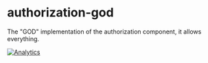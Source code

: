 # authorization-god
The "GOD" implementation of the authorization component, it allows everything.

[![Analytics](https://ga-beacon.appspot.com/UA-15041869-4/everit-org/authorization-god)](https://github.com/igrigorik/ga-beacon) 